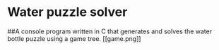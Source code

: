 # Water puzzle solver
##A console program written in C that generates and solves the water bottle puzzle using a game tree. 
[[game.png]]
